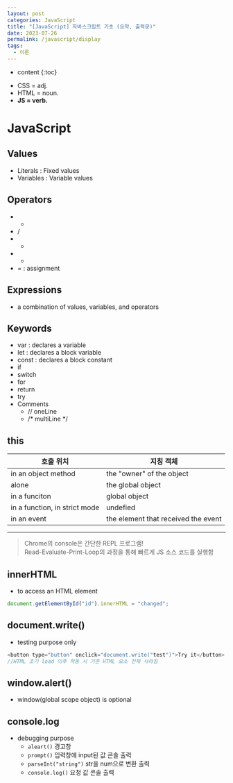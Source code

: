 ```yaml
---
layout: post
categories: JavaScript
title: "[JavaScript] 자바스크립트 기초 (요약, 출력문)"
date: 2023-07-26
permalink: /javascript/display
tags:
  - 이론
---
```

* content
{:toc}





- CSS = adj.
- HTML = noun.
- **JS = verb.**





# JavaScript
## Values
- Literals : Fixed values
- Variables : Variable values
## Operators
- *
- /
- +
- -
- = : assignment

## Expressions
- a combination of values, variables, and operators 
## Keywords
- var : declares a variable 
- let : declares a block variable
- const : declares a block constant
- if
- switch
- for
- return
- try
- Comments
	- // oneLine
	- /* multiLine \*/

## this

| 호출 위치                         | 지칭 객체                               |
| ----------------------------- | ----------------------------------- |
| in an object method           | the "owner" of the object           |
| alone                         | the global object                   |
| in a funciton                 | global object                       |
| in a function, in strict mode | undefied                            |
| in an event                   | the element that received the event |




---


> Chrome의 console은 간단한 REPL 프로그램!  
Read-Evaluate-Print-Loop의 과정을 통해 빠르게 JS 소스 코드를 실행함


## innerHTML
- to access an HTML element
```js
document.getElementById("id").innerHTML = "changed";
```

## document.write()
- testing purpose only
```js
<button type="button" onclick="document.write("test")">Try it</button> 
//HTML 초기 load 이후 작동 시 기존 HTML 요소 전체 사라짐

```
## window.alert()
- window(global scope object) is optional
## console.log
- debugging purpose
	- `aleart()` 경고창  
	- `prompt()` 입력창에 input된 값 콘솔 출력  
	- `parseInt("string")` str을 num으로 변환 출력  
	- `console.log()` 요청 값 콘솔 출력

